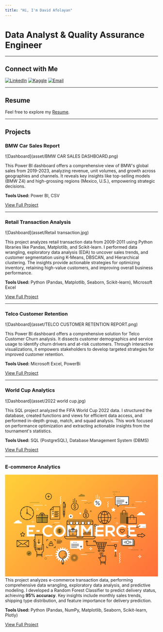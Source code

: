 ```yaml
---
title: "Hi, I'm David Afolayan"
---
```


# Data Analyst & Quality Assurance Engineer

---

## Connect with Me

[![LinkedIn](https://img.shields.io/badge/LinkedIn-0077B5?style=for-the-badge&logo=linkedin&logoColor=white)](https://www.linkedin.com/in/afolayan-tolulope/)
[![Kaggle](https://img.shields.io/badge/Kaggle-21BBD7?style=for-the-badge&logo=kaggle&logoColor=white)](https://www.kaggle.com/davidafolayan)
[![Email](https://img.shields.io/badge/Email-D14836?style=for-the-badge&logo=gmail&logoColor=white)](mailto:david4afolayan@gmail.com)

---

## Resume
Feel free to explore my [Resume](https://drive.google.com/file/d/1ncgldoHaIthK-pz-hVEnbk_JJ42p4itk/view?usp=sharing).

---

## Projects

### BMW Car Sales Report 

![Dashboard](asset/BMW CAR SALES DASHBOARD.png)

This Power BI dashboard offers a comprehensive view of BMW's global sales from 2019-2023, analyzing revenue, unit volumes, and growth across geographies and channels. It reveals key insights like top-selling models (BMW Z4) and high-grossing regions (Mexico, U.S.), empowering strategic decisions.

**Tools Used:** Power BI, CSV

[View Full Project](https://github.com/Tolu-DavidAfolayan/BMW_CAR_SALES)

---

### Retail Transaction Analysis

![Dashboard](asset/Retail transaction.jpg)

This project analyzes retail transaction data from 2009-2011 using Python libraries like Pandas, Matplotlib, and Scikit-learn. I performed data wrangling, exploratory data analysis (EDA) to uncover sales trends, and customer segmentation using K-Means, DBSCAN, and Hierarchical clustering. The insights provide actionable strategies for optimizing inventory, retaining high-value customers, and improving overall business performance.

**Tools Used:** Python (Pandas, Matplotlib, Seaborn, Scikit-learn), Microsoft Excel

[View Full Project](https://github.com/Tolu-DavidAfolayan/Retail-Transaction-Data)

---

### Telco Customer Retention 

![Dashboard](asset/TELCO CUSTOMER RETENTION REPORT.png)

This Power BI dashboard offers a comprehensive solution for Telco Customer Churn analysis. It dissects customer demographics and service usage to identify churn drivers and at-risk customers. Through interactive visualizations, it empowers stakeholders to develop targeted strategies for improved customer retention.

**Tools Used:** Microsoft Excel, PowerBi

[View Full Project](https://github.com/Tolu-DavidAfolayan/Telco_customer_retention_analysis)

---

### World Cup Analytics

![Dashboard](asset/2022 world cup.jpg)

This SQL project analyzed the FIFA World Cup 2022 data. I structured the database, created functions and views for efficient data access, and performed in-depth group, match, and squad analysis. This work focused on performance optimization and extracting actionable insights from the tournament's statistics.

**Tools Used:** SQL (PostgreSQL), Database Management System (DBMS)

[View Full Project](https://github.com/Tolu-DavidAfolayan/SQL-Scripts-for-Comprehensive-World-Cup-Analytics)

---

### E-commerce Analytics

![Dashboard](asset/E-Commerce.jpeg)
This project analyzes e-commerce transaction data, performing comprehensive data wrangling, exploratory data analysis, and predictive modeling. I developed a Random Forest Classifier to predict delivery status, achieving **95% accuracy**. Key insights include monthly sales trends, shipping type distribution, and feature importance for delivery prediction.

**Tools Used:** Python (Pandas, NumPy, Matplotlib, Seaborn, Scikit-learn, Plotly)

[View Full Project](https://github.com/Tolu-DavidAfolayan/E_Commerce_Dataset)
